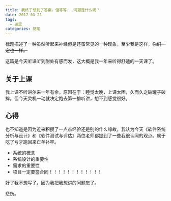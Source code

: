 ```yaml
---
title: 我终于想到了答案，但等等...问题是什么呢？
date: 2017-03-21
tags:
  - 迷思
categories: 随笔
---
```


标题描述了一种虽然听起来神经但是还蛮常见的一种现象，至少我是这样，~~你们一定也一样。~~

这篇是今天听课听到酣处有感而发，这大概是我一年来听得舒适的一天课了。

<!--more-->

## 关于上课

我上课不听讲尔来一年有余，原因在于：睡觉太晚，上课太困，久而久之破罐子破摔。但今天灵机一动就决定跑去第一排听讲，想不到感觉很好。

## 心得

也不知道是因为近来积攒了一点点经验还是别的什么缘故，我认为今天《软件系统分析与设计》和《软件测试与评估》两位老师都提到了一些我很认同的观点。属于吃了亏才跑回来亡羊补牢。

+ 系统的概念
+ 系统设计的重要性
+ 需求的重要性
+ 项目一定要签合同！！！！！！！！！！！！

好了我不想写了，因为我把我想讲的问题忘了。

悲伤。
